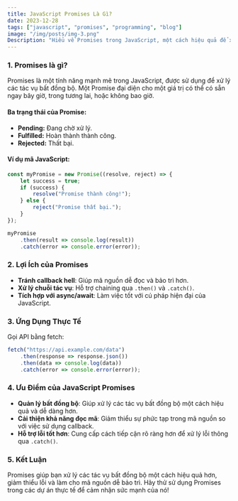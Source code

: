 ```yaml
---
title: JavaScript Promises Là Gì?  
date: 2023-12-28  
tags: ["javascript", "promises", "programming", "blog"]  
image: "/img/posts/img-3.png"  
Description: "Hiểu về Promises trong JavaScript, một cách hiệu quả để xử lý các tác vụ bất đồng bộ như gọi API, đọc tệp, hay kết nối cơ sở dữ liệu. Bài viết sẽ giúp bạn nắm vững cách sử dụng Promises qua ví dụ thực tế."  
---
```


### 1. Promises là gì?  

Promises là một tính năng mạnh mẽ trong JavaScript, được sử dụng để xử lý các tác vụ bất đồng bộ. Một Promise đại diện cho một giá trị có thể có sẵn ngay bây giờ, trong tương lai, hoặc không bao giờ.  

#### **Ba trạng thái của Promise:**  
- **Pending:** Đang chờ xử lý.  
- **Fulfilled:** Hoàn thành thành công.  
- **Rejected:** Thất bại.  

#### **Ví dụ mã JavaScript:**  
```javascript
const myPromise = new Promise((resolve, reject) => {
    let success = true;
    if (success) {
        resolve("Promise thành công!");
    } else {
        reject("Promise thất bại.");
    }
});

myPromise
    .then(result => console.log(result))
    .catch(error => console.error(error));
```

### 2. Lợi Ích của Promises
- **Tránh callback hell**: Giúp mã nguồn dễ đọc và bảo trì hơn.
- **Xử lý chuỗi tác vụ**: Hỗ trợ chaining qua `.then()` và `.catch()`.
- **Tích hợp với async/await**: Làm việc tốt với cú pháp hiện đại của JavaScript.

### 3. Ứng Dụng Thực Tế
Gọi API bằng fetch:
```javascript
fetch("https://api.example.com/data")
    .then(response => response.json())
    .then(data => console.log(data))
    .catch(error => console.error(error));
```

### 4. Ưu Điểm của JavaScript Promises
- **Quản lý bất đồng bộ**: Giúp xử lý các tác vụ bất đồng bộ một cách hiệu quả và dễ dàng hơn.
- **Cải thiện khả năng đọc mã**: Giảm thiểu sự phức tạp trong mã nguồn so với việc sử dụng callback.
- **Hỗ trợ lỗi tốt hơn**: Cung cấp cách tiếp cận rõ ràng hơn để xử lý lỗi thông qua `.catch()`.

### 5. Kết Luận
Promises giúp bạn xử lý các tác vụ bất đồng bộ một cách hiệu quả hơn, giảm thiểu lỗi và làm cho mã nguồn dễ bảo trì. Hãy thử sử dụng Promises trong các dự án thực tế để cảm nhận sức mạnh của nó!